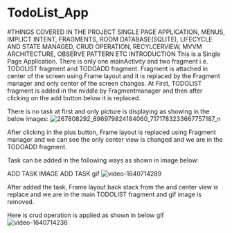 # TodoList_App
#THINGS COVERED IN THE PROJECT
SINGLE PAGE APPLICATION, MENUS, IMPLICT INTENT, FRAGMENTS, ROOM DATABASE(SQLITE), LIFECYCLE AND STATE MANAGED, CRUD OPERATION, RECYLCERVIEW, MVVM ARCHITECTURE, OBSERVE PATTERN ETC
INTRODUCTION
This is a Single Page Application. There is only one mainActivity and two fragment i.e. TODOLIST fragment and TODOADD fragment. Fragment is attached in center of the screen using Frame layout and it is replaced by the Fragment manager and only center of the screen changes.
At First, TODOLIST fragment is added in the middle by Fragmentmanager and then after clicking on the add button below it is replaced.

There is no task at first and only picture is displaying as showing in the below images:
![267808292_896979824184060_7171783233667757187_n](https://user-images.githubusercontent.com/81868097/147594322-57d4de12-3b25-472e-a790-610d4885eced.jpg)



After clicking in the plus button, Frame layout is replaced using Fragment manager and we can see the only center view is changed and we are in the TODOADD fragment.

Task can be added in the following ways as shown in image below:

ADD TASK IMAGE ADD TASK gif
![video-1640714289](https://user-images.githubusercontent.com/81868097/147594413-beea25bd-5570-4f1d-8718-0bfd0ec8f49b.gif)


After added the task, Frame layout back stack from the and center view is replace and we are in the main TODOLIST fragment and gif image is removed.

Here is crud operation is applied as shown in below gif
![video-1640714236](https://user-images.githubusercontent.com/81868097/147594488-5dae0d13-6cbb-4681-953f-4dbce18398ef.gif)
